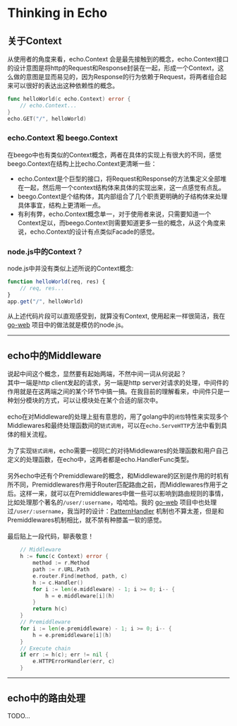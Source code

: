 # Thinking in Echo

## 关于Context

从使用者的角度来看，echo.Context 会是最先接触到的概念，echo.Context接口的设计意图是将http的Request和Response封装在一起，形成一个Context，这么做的意图是显而易见的，因为Response的行为依赖于Request，将两者组合起来可以很好的表达出这种依赖性的概念。

```go
func helloWorld(c echo.Context) error {
    // echo.Context...
}
echo.GET("/", helloWorld)
```

### echo.Context 和 beego.Context

在beego中也有类似的Context概念，两者在具体的实现上有很大的不同，感觉beego.Context在结构上比echo.Context更清晰一些：

 - echo.Context是个巨型的接口，将Request和Response的方法集定义全部堆在一起，然后用一个context结构体来具体的实现出来，这一点感觉有点乱。
 - beego.Context是个结构体，其内部组合了几个职责更明确的子结构体来处理具体事宜，结构上更清晰一点。
 - 有利有弊，echo.Context概念单一，对于使用者来说，只需要知道一个Context足以，而beego.Context则需要知道更多一些的概念，从这个角度来说，echo.Context的设计有点类似Facade的感觉。  

### node.js中的Context？
node.js中并没有类似上述所说的Context概念:
```js
function helloWorld(req, res) {
    // req, res...
}
app.get("/", helloWorld)
```
从上述代码片段可以直观感受到，就算没有Context, 使用起来一样很简洁，我在 [go-web](https://github.com/SkylakeCoder/go-web "") 项目中的做法就是模仿的node.js。

---
## echo中的Middleware
说起中间这个概念，显然要有起始两端，不然中间一词从何说起？  
其中一端是http client发起的请求，另一端是http server对请求的处理，中间件的作用就是在这两端之间的某个环节中搞一搞。在我目前的理解看来，中间件只是一种划分模块的方式，可以让模块处在某个合适的层次中。  
<br/>
echo在对Middleware的处理上挺有意思的，用了golang中的``闭包``特性来实现多个Middlewares和最终处理函数间的``链式调用``，可以在```echo.ServeHTTP```方法中看到具体的相关流程。  
<br/>
为了实现``链式调用``，echo需要一视同仁的对待Middlewares的处理函数和用户自己定义的处理函数，在echo中，这两者都是echo.HandlerFunc类型。  
<br/>
另外echo中还有个Premiddleware的概念，和Middleware的区别是作用的时机有所不同，Premiddlewares作用于Router匹配路由之前，而Middlewares作用于之后。这样一来，就可以在Premiddlewares中做一些可以影响到路由规则的事情，比如处理那个著名的```/user/:username```，哈哈哈。我的 [go-web](https://github.com/SkylakeCoder/go-web "") 项目中也处理过```/user/:username```，我当时的设计：[PatternHandler](https://github.com/SkylakeCoder/go-web/blob/master/web/pattern.go "") 机制也不算太差，但是和Premiddlewares机制相比，就不禁有种膝盖一软的感觉。  
<br/>
最后贴上一段代码，聊表敬意！
```go
    // Middleware
    h := func(c Context) error {
        method := r.Method
        path := r.URL.Path
        e.router.Find(method, path, c)
        h := c.Handler()
        for i := len(e.middleware) - 1; i >= 0; i-- {
            h = e.middleware[i](h)
        }
        return h(c)
    }
    // Premiddleware
    for i := len(e.premiddleware) - 1; i >= 0; i-- {
        h = e.premiddleware[i](h)
    }
    // Execute chain
    if err := h(c); err != nil {
        e.HTTPErrorHandler(err, c)
    }
```

---
## echo中的路由处理

TODO...
